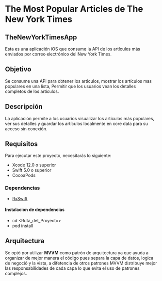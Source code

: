 # The Most Popular Articles de The New York Times
## TheNewYorkTimesApp

Esta es una aplicación iOS que consume la API de los artículos más enviados por correo electrónico del New York Times.

## Objetivo
Se consume una API para obtener los articulos, mostrar los artículos mas populares en una lista, Permitir que los usuarios vean los detalles completos de los artículos.

## Descripción 
La aplicación permite a los usuarios visualizar los artículos más populares, ver sus detalles y guardar los artículos localmente en core data para su acceso sin conexión.

## Requisitos
Para ejecutar este proyecto, necesitarás lo siguiente:
- Xcode 12.0 o superior
- Swift 5.0 o superior
- CocoaPods

### Dependencias
- [RxSwift](https://github.com/ReactiveX/RxSwift) 
#### Instalacion de dependencias
- cd <Ruta_del_Proyecto>
- pod install

## Arquitectura
Se optó por utilizar **MVVM** como patrón de arquitectura ya que ayuda a organizar de mejor manera el código pues separa la capa de datos, logica de negoció y la vista, a difetencia de otros patrones MVVM distribuye mejor las responsabilidades de cada capa lo que evita el uso de patrones complejos.